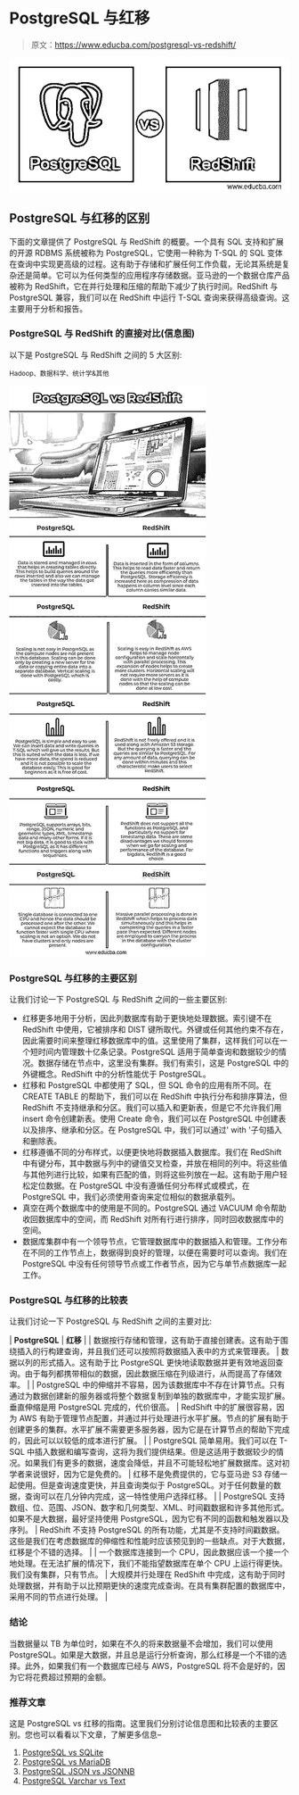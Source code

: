 # PostgreSQL 与红移

> 原文：<https://www.educba.com/postgresql-vs-redshift/>

![PostgreSQL vs RedShift](img/22c140b3a770179d11f65fe5dd5d5f9b.png)



## PostgreSQL 与红移的区别

下面的文章提供了 PostgreSQL 与 RedShift 的概要。一个具有 SQL 支持和扩展的开源 RDBMS 系统被称为 PostgreSQL，它使用一种称为 T-SQL 的 SQL 变体在查询中实现更高级的过程。这有助于存储和扩展任何工作负载，无论其系统是复杂还是简单。它可以为任何类型的应用程序存储数据。亚马逊的一个数据仓库产品被称为 RedShift，它在并行处理和压缩的帮助下减少了执行时间。RedShift 与 PostgreSQL 兼容，我们可以在 RedShift 中运行 T-SQL 查询来获得高级查询。这主要用于分析和报告。

### PostgreSQL 与 RedShift 的直接对比(信息图)

以下是 PostgreSQL 与 RedShift 之间的 5 大区别:

<small>Hadoop、数据科学、统计学&其他</small>

![PostgreSQL-vs-RedShift-info](img/6316938cd5cc38e1f1aff9e0b55ca94b.png)



### PostgreSQL 与红移的主要区别

让我们讨论一下 PostgreSQL 与 RedShift 之间的一些主要区别:

*   红移更多地用于分析，因此列数据库有助于更快地处理数据。索引键不在 RedShift 中使用，它被排序和 DIST 键所取代。外键或任何其他约束不存在，因此需要时间来整理红移数据库中的值。这里使用了集群，这样我们可以在一个短时间内管理数十亿条记录。PostgreSQL 适用于简单查询和数据较少的情况。数据存储在节点中，这里没有集群。我们有索引，这是 PostgreSQL 中的外键概念。RedShift 中的分析性能优于 PostgreSQL。
*   红移和 PostgreSQL 中都使用了 SQL，但 SQL 命令的应用有所不同。在 CREATE TABLE 的帮助下，我们可以在 RedShift 中执行分布和排序算法，但 RedShift 不支持继承和分区。我们可以插入和更新表，但是它不允许我们用 insert 命令创建新表。使用 Create 命令，我们可以在 PostgreSQL 中创建表以及排序、继承和分区。在 PostgreSQL 中，我们可以通过' with '子句插入和删除表。
*   红移遵循不同的分布样式，以便更快地将数据插入数据库。我们在 RedShift 中有键分布，其中数据与列中的键值交叉检查，并放在相同的列中。将这些值与其他列进行比较，如果有匹配的值，则将这些列放在一起。这有助于用户轻松定位数据。在 PostgreSQL 中没有遵循任何分布样式或模式，在 PostgreSQL 中，我们必须使用查询来定位相似的数据承载列。
*   真空在两个数据库中的使用是不同的。PostgreSQL 通过 VACUUM 命令帮助收回数据库中的空间，而 RedShift 对所有行进行排序，同时回收数据库中的空间。
*   数据库集群中有一个领导节点，它管理数据库中的数据插入和管理。工作分布在不同的工作节点上，数据得到良好的管理，以便在需要时可以查询。我们在 PostgreSQL 中没有任何领导节点或工作者节点，因为它与单节点数据库一起工作。

### PostgreSQL 与红移的比较表

让我们讨论一下 PostgreSQL 与 RedShift 之间的主要对比:

| **PostgreSQL** | **红移** |
| 数据按行存储和管理，这有助于直接创建表。这有助于围绕插入的行构建查询，并且我们还可以按照将数据插入表中的方式来管理表。 | 数据以列的形式插入。这有助于比 PostgreSQL 更快地读取数据并更有效地返回查询。由于每列都携带相似的数据，因此数据压缩在列级进行，从而提高了存储效率。 |
| PostgreSQL 中的伸缩并不容易，因为该数据库中不存在计算节点。只有通过为数据创建新的服务器或将整个数据复制到单独的数据库中，才能实现扩展。垂直伸缩是用 PostgreSQL 完成的，代价很高。 | RedShift 中的扩展很容易，因为 AWS 有助于管理节点配置，并通过并行处理进行水平扩展。节点的扩展有助于创建更多的集群。水平扩展不需要更多服务器，因为它是在计算节点的帮助下完成的，因此可以以较低的成本进行扩展。 |
| PostgreSQL 简单易用。我们可以在 T-SQL 中插入数据和编写查询，这将为我们提供结果。但是这适用于数据较少的情况。如果我们有更多的数据，速度会降低，并且不可能轻松地扩展数据库。这对初学者来说很好，因为它是免费的。 | 红移不是免费提供的，它与亚马逊 S3 存储一起使用。但是查询速度更快，并且查询类似于 PostgreSQL。对于任何数量的数据，查询可以在几分钟内完成，这一特性使用户选择红移。 |
| PostgreSQL 支持数组、位、范围、JSON、数字和几何类型、XML、时间戳数据和许多其他形式。如果不是大数据，最好坚持使用 PostgreSQL，因为它有不同的函数和触发器以及序列。 | RedShift 不支持 PostgreSQL 的所有功能，尤其是不支持时间戳数据。这些是我们在考虑数据库的伸缩性和性能时应该预见到的一些缺点。对于大数据，红移是个不错的选择。 |
| 一个数据库连接到一个 CPU，因此数据应该一个接一个地处理。在无法扩展的情况下，我们不能指望数据库在单个 CPU 上运行得更快。我们没有集群，只有节点。 | 大规模并行处理在 RedShift 中完成，这有助于同时处理数据，并有助于以比预期更快的速度完成查询。在具有集群配置的数据库中，采用不同的节点进行处理。 |

### 结论

当数据量以 TB 为单位时，如果在不久的将来数据量不会增加，我们可以使用 PostgreSQL。如果是大数据，并且总是运行分析查询，那么红移是一个不错的选择。此外，如果我们有一个数据库已经与 AWS，PostgreSQL 将不会是好的，因为它将花费超过预期的金额。

### 推荐文章

这是 PostgreSQL vs 红移的指南。这里我们分别讨论信息图和比较表的主要区别。您也可以看看以下文章，了解更多信息–

1.  [PostgreSQL vs SQLite](https://www.educba.com/postgresql-vs-sqlite/)
2.  [PostgreSQL vs MariaDB](https://www.educba.com/postgresql-vs-mariadb/)
3.  [PostgreSQL JSON vs JSONNB](https://www.educba.com/postgresql-json-vs-jsonnb/)
4.  [PostgreSQL Varchar vs Text](https://www.educba.com/postgresql-varchar-vs-text/)






